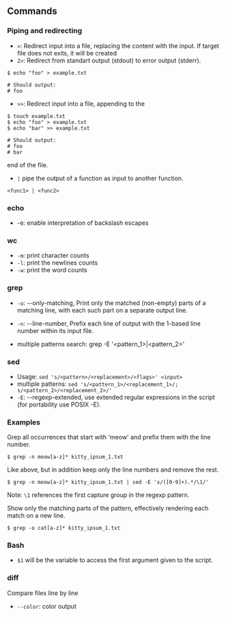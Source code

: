 
## Commands
### Piping and redirecting
- `>`: Redirect input into a file, replacing the content with the input. If target file does not exits, it will be created
- `2>`: Redirect from standart output (stdout) to error output (stderr).
```
$ echo "foo" > example.txt

# Should output:
# foo
```
- `>>`: Redirect input into a file, appending to the
```
$ touch example.txt
$ echo "foo" > example.txt
$ echo "bar" >> example.txt

# Should output:
# foo
# bar
```
end of the file.
- `|` pipe the output of a function as input to another function.
```
<func1> | <func2>
```

### echo
- -e: enable interpretation of backslash escapes

### wc
- `-m`: print character counts
- `-l`: print the newlines counts
- `-w`: print the word counts

### grep
- `-o`: --only-matching,  Print only the matched (non-empty) parts of a matching line, with each such part on a separate output line.
- `-n`: --line-number, Prefix each line of output with the 1-based line number within its input file.

- multiple patterns search: grep -E '<pattern_1>|<pattern_2>'

### sed
- Usage: `sed 's/<pattern>/<replacement>/<flags>' <input>`
- multiple patterns: `sed 's/<pattern_1>/<replacement_1>/; s/<pattern_2>/<replacement_2>/'`
- `-E`: --regexp-extended, use extended regular expressions in the script (for portability use POSIX -E).


### Examples
Grep all occurrences that start with 'meow' and prefix them with the line number.

```
$ grep -n meow[a-z]* kitty_ipsum_1.txt
```

Like above, but in addition keep only the line numbers and remove the rest.

```
$ grep -n meow[a-z]* kitty_ipsum_1.txt | sed -E 's/([0-9]+).*/\1/'
```

Note: `\1` references the first capture group in the regexp pattern.


Show only the matching parts of the pattern, effectively rendering each match on a new line.

```
$ grep -o cat[a-z]* kitty_ipsum_1.txt
```

### Bash
- `$1` will be the variable to access the first argument given to the script.

### diff
Compare files line by line

- `--color`: color output

